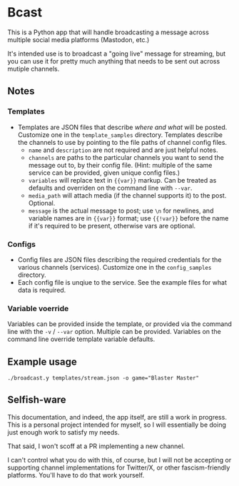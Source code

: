 # Bcast
This is a Python app that will handle broadcasting a message across multiple social media platforms (Mastodon, etc.)

It's intended use is to broadcast a "going live" message for streaming, but you can use it for pretty much anything that needs to be sent out across mutiple channels.


## Notes

### Templates
- Templates are JSON files that describe *where and what* will be posted. Customize one in the `template_samples` directory. Templates describe the channels to use by pointing to the file paths of channel config files.
  - `name` and `description` are not required and are just helpful notes.
  - `channels` are paths to the particular channels you want to send the message out to, by their config file. (Hint: multiple of the same service can be provided, given unique config files.)
  - `variables` will replace text in `{{var}}` markup. Can be treated as defaults and overriden on the command line with `--var`.
  - `media_path` will attach media (if the channel supports it) to the post. Optional.
  - `message` is the actual message to post; use `\n` for newlines, and variable names are in `{{var}}` format; use `{{!var}}` before the name if it's required to be present, otherwise vars are optional.

### Configs

- Config files are JSON files describing the required credentials for the various channels (services). Customize one in the `config_samples` directory.
- Each config file is unqiue to the service. See the example files for what data is required.

### Variable voerride

Variables can be provided inside the template, or provided via the command line with the `-v` / `--var` option. Multiple can be provided. Variables on the command line override template variable defaults.

## Example usage

`./broadcast.y templates/stream.json -o game="Blaster Master"`


## Selfish-ware

This documentation, and indeed, the app itself, are still a work in progress. This is a personal project intended for myself, so I will essentially be doing just enough work to satisfy my needs.

That said, I won't scoff at a PR implementing a new channel.

I can't control what you do with this, of course, but I will not be accepting or supporting channel implementations for Twitter/X, or other fascism-friendly platforms. You'll have to do that work yourself.